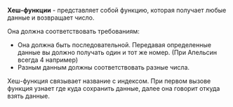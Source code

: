 **Хеш-функции** - представляет собой функцию, которая получает любые данные и возвращает число.

Она должна соответствовать требованиям:
- Она должна быть последовательной. Передавая определенные данные вы должно получать один и тот же номер. (При Апельсин всегда 4 например)
- Разным данным должны соответствовать разные числа.

Хеш-функция связывает название с индексом. При первом вызове функция узнает где куда сохранить данные, далее она говорит откуда взять данные.

